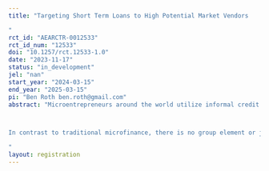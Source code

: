 ```yaml
---
title: "Targeting Short Term Loans to High Potential Market Vendors
"
rct_id: "AEARCTR-0012533"
rct_id_num: "12533"
doi: "10.1257/rct.12533-1.0"
date: "2023-11-17"
status: "in_development"
jel: "nan"
start_year: "2024-03-15"
end_year: "2025-03-15"
pi: "Ben Roth ben.roth@gmail.com"
abstract: "Microentrepreneurs around the world utilize informal credit at exorbitant interest rates. Many of these entrepreneurs have access to, but do not utilize microfinance because the timing of their cash flows does not match the microfinance repayment schedules. We are evaluating the impact of a short-term working capital credit product meant to flexibly match the cash flows of market vendors at interest rates significantly above microcredit but far below the informal sources of credit utilized in these markets. We will evaluate the efficacy of community nominations, formal credit histories, and self reported business characteristics in identifying entrepreneurs with high-growth opportunities and reliable credit risks.

In contrast to traditional microfinance, there is no group element or joint liability associated with this credit product. As such, identifying good borrowers, both those who are likely to repay their loans as well as those who are likely to have high-growth opportunities, presents novel challenges. Alongside evaluating the impact of the credit product, we will evaluate the usefulness of three sources of information for targeting entrepreneurs. 1) Nominations from neighboring vendors (Hussam et al. 2022), 2) Formal credit histories, 3) Self reported business characteristics and investment opportunities. 
"
layout: registration
---
```


